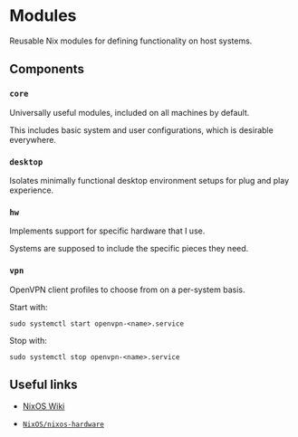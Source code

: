 # Modules

Reusable Nix modules for defining functionality on host systems.

## Components

### `core`

Universally useful modules, included on all machines by default.

This includes basic system and user configurations, which is
desirable everywhere.

### `desktop`

Isolates minimally functional desktop environment setups for
plug and play experience.

### `hw`

Implements support for specific hardware that I use.

Systems are supposed to include the specific pieces they need.

### `vpn`

OpenVPN client profiles to choose from on a per-system basis.

Start with:

`sudo systemctl start openvpn-<name>.service`

Stop with:

`sudo systemctl stop openvpn-<name>.service`

## Useful links

- [NixOS Wiki](https://nixos.wiki)

- [`NixOS/nixos-hardware`](https://github.com/NixOS/nixos-hardware)
